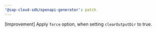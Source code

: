```yaml
---
'@sap-cloud-sdk/openapi-generator': patch
---
```


[Improvement] Apply `force` option, when setting `clearOutputDir` to true.
